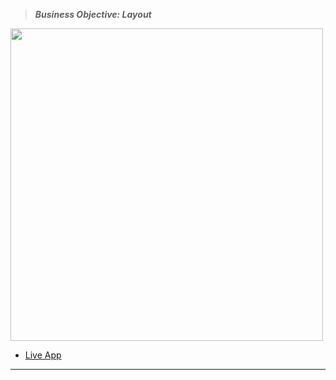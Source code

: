 > **_Business Objective: Layout_**

<img src="notes/app.png" width="500">

- [Live App](https://react-vite-projects-15-unsplash.netlify.app/)

---
